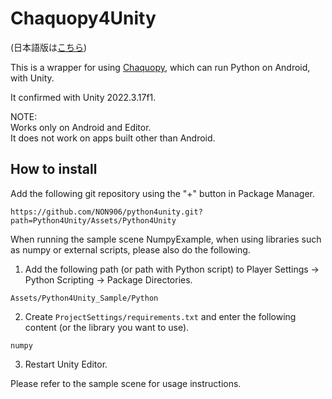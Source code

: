 # Chaquopy4Unity

(日本語版は[こちら](README_ja.md))

This is a wrapper for using [Chaquopy](https://chaquo.com/chaquopy/), which can run Python on Android, with Unity.

It confirmed with Unity 2022.3.17f1.

NOTE:  
Works only on Android and Editor.  
It does not work on apps built other than Android.

## How to install

Add the following git repository using the "+" button in Package Manager.

```
https://github.com/NON906/python4unity.git?path=Python4Unity/Assets/Python4Unity
```

When running the sample scene NumpyExample, when using libraries such as numpy or external scripts, please also do the following.

1. Add the following path (or path with Python script) to Player Settings -> Python Scripting -> Package Directories.
```
Assets/Python4Unity_Sample/Python
```
2. Create ``ProjectSettings/requirements.txt`` and enter the following content (or the library you want to use).
```
numpy
```
3. Restart Unity Editor.

Please refer to the sample scene for usage instructions.
